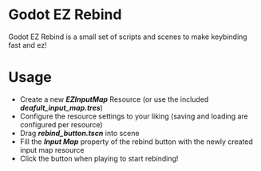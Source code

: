 # Godot EZ Rebind 
Godot EZ Rebind is a small set of scripts and scenes to make keybinding fast and ez! 

# Usage 
- Create a new ***EZInputMap*** Resource (or use the included ***deafult_input_map.tres***)
- Configure the resource settings to your liking (saving and loading are configured per resource) 
- Drag ***rebind_button.tscn*** into scene
- Fill the ***Input Map*** property of the rebind button with the newly created input map resource
- Click the button when playing to start rebinding! 

